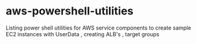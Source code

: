 # aws-powershell-utilities
Listing power shell utilities for AWS service components to create sample EC2 instances with UserData , creating ALB's , target
groups 
